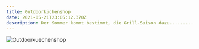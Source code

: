 ```yaml
---
title: 0utdoorküchenshop
date: 2021-05-21T23:05:12.370Z
description: Der Sommer kommt bestimmt, die Grill-Saison dazu...........
---
```

![Outdoorkuechenshop](/assets/outdoor.web.jpg "Outdoorkuechenshop, im Garten endlich wieder grillen,der Sommer kommt bestimmt.")
